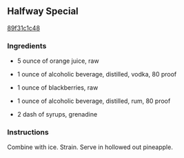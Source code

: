 ## Halfway Special

[89f31c1c48](http://www.food.com/recipe/halfway-special-298717)

### Ingredients

 - 5 ounce of orange juice, raw

 - 1 ounce of alcoholic beverage, distilled, vodka, 80 proof

 - 1 ounce of blackberries, raw

 - 1 ounce of alcoholic beverage, distilled, rum, 80 proof

 - 2 dash of syrups, grenadine

### Instructions

Combine with ice. Strain. Serve in hollowed out pineapple.